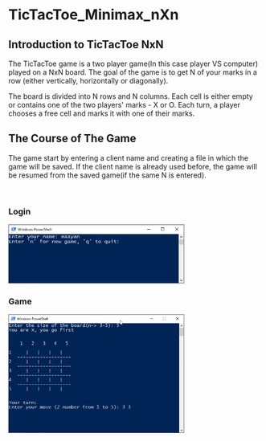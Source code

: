 # TicTacToe_Minimax_nXn

## Introduction to TicTacToe NxN
The TicTacToe game is a two player game(In this case player VS computer) played on a NxN board. The goal of the game is to get N of your marks in a row (either vertically, horizontally or diagonally).

The board is divided into N rows and N columns. Each cell is either empty or contains one of the two players' marks - X or O.
Each turn, a player chooses a free cell and marks it with one of their marks.

## The Course of The Game
The game start by entering a client name and creating a file in which the game will be saved. If the client name is already used before, the game will be resumed from the saved game(if the same N is entered).

</br>

### Login
<img src="./img/tictactoe_1.png" width="350" title="hover text">


### Game
<img src="./img/tictactoe_2.png" width="350" title="hover text">

